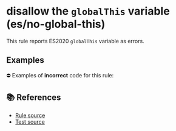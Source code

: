 # disallow the `globalThis` variable (es/no-global-this)

This rule reports ES2020 `globalThis` variable as errors.

## Examples

⛔ Examples of **incorrect** code for this rule:

<eslint-playground type="bad" code="/*eslint es/no-global-this: error */
console.log(globalThis === window)
" />

## 📚 References

- [Rule source](https://github.com/mysticatea/eslint-plugin-es/blob/v3.0.1/lib/rules/no-global-this.js)
- [Test source](https://github.com/mysticatea/eslint-plugin-es/blob/v3.0.1/tests/lib/rules/no-global-this.js)
